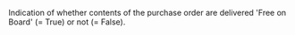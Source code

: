 Indication of whether contents of the purchase order are delivered 'Free on Board' (= True) or not (= False).